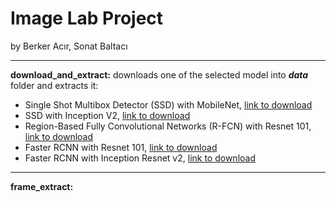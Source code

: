 # Image Lab Project
by Berker Acır, Sonat Baltacı

---

**download_and_extract:** downloads one of the selected model into **_data_** folder and extracts it:
  * Single Shot Multibox Detector (SSD) with MobileNet, [link to download](http://download.tensorflow.org/models/object_detection/ssd_mobilenet_v1_coco_11_06_2017.tar.gz)
  * SSD with Inception V2, [link to download](http://download.tensorflow.org/models/object_detection/ssd_inception_v2_coco_11_06_2017.tar.gz)
  * Region-Based Fully Convolutional Networks (R-FCN) with Resnet 101, [link to download](http://download.tensorflow.org/models/object_detection/rfcn_resnet101_coco_11_06_2017.tar.gz)
  * Faster RCNN with Resnet 101, [link to download](http://download.tensorflow.org/models/object_detection/faster_rcnn_resnet101_coco_11_06_2017.tar.gz)
  * Faster RCNN with Inception Resnet v2, [link to download](http://download.tensorflow.org/models/object_detection/faster_rcnn_inception_resnet_v2_atrous_coco_11_06_2017.tar.gz)

---

**frame_extract:**
